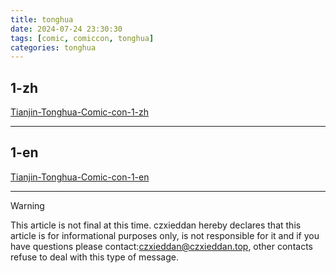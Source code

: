 ```yaml
---
title: tonghua
date: 2024-07-24 23:30:30
tags: [comic, comiccon, tonghua]
categories: tonghua
---
```

1-zh
---

[Tianjin-Tonghua-Comic-con-1-zh](https:czxieddan.top/project/pothers/comiccon/tonghua/tonghua1/tonghua/zh/index.html)

---
1-en
---

[Tianjin-Tonghua-Comic-con-1-en](https:czxieddan.top/project/pothers/comiccon/tonghua/tonghua1/tonghua/en/index.html)

---

> [!WARNING]
> This article is not final at this time. czxieddan hereby declares that this article is for informational purposes only, is not responsible for it and if you have questions please contact:czxieddan@czxieddan.top, other contacts refuse to deal with this type of message.

